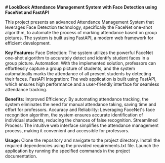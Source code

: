 **# LookBook**
**Attendance Management System with Face Detection using FaceNet and FastAPI**

This project presents an advanced Attendance Management System that leverages Face Detection technology, specifically the FaceNet one-shot algorithm, to automate the process of marking attendance based on group pictures. The system is built using FastAPI, a modern web framework for efficient development.

**Key Features:**
Face Detection: The system utilizes the powerful FaceNet one-shot algorithm to accurately detect and identify student faces in a group picture.
Automation: With the implemented solution, professors can effortlessly capture a group picture of students, and the system automatically marks the attendance of all present students by detecting their faces.
FastAPI Integration: The web application is built using FastAPI, which ensures high performance and a user-friendly interface for seamless attendance tracking.

**Benefits:**
Improved Efficiency: By automating attendance tracking, the system eliminates the need for manual attendance taking, saving time and effort for professors.
Accuracy and Reliability: Leveraging FaceNet's face recognition algorithm, the system ensures accurate identification of individual students, reducing the chances of false recognition.
Streamlined Process: The intuitive web interface simplifies the attendance management process, making it convenient and accessible for professors.

**Usage:**
Clone the repository and navigate to the project directory.
Install the required dependencies using the provided requirements.txt file.
Launch the application by running the specified commands in the project documentation.
